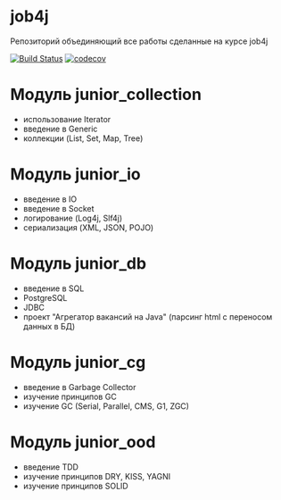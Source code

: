 # job4j
Репозиторий объединяющий все работы сделанные на курсе job4j

[![Build Status](https://www.travis-ci.com/DDobrovolskiy/job4j.svg?branch=master)](https://www.travis-ci.com/DDobrovolskiy/job4j)
[![codecov](https://codecov.io/gh/DDobrovolskiy/job4j/branch/master/graph/badge.svg?token=J00S19M9SK)](https://codecov.io/gh/DDobrovolskiy/job4j)

# Модуль junior_collection
- использование Iterator
- введение в Generic
- коллекции (List, Set, Map, Tree)
# Модуль junior_io
- введение в IO
- введение в Socket
- логирование (Log4j, Slf4j)
- сериализация (XML, JSON, POJO)
# Модуль junior_db
- введение в SQL
- PostgreSQL
- JDBC
- проект "Агрегатор вакансий на Java" (парсинг html c переносом данных в БД)
# Модуль junior_cg
- введение в Garbage Collector
- изучение принципов GC
- изучение GC (Serial, Parallel, CMS, G1, ZGC)
# Модуль junior_ood
- введение TDD
- изучение принципов DRY, KISS, YAGNI
- изучение принципов SOLID 
